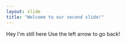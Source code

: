 ```yaml
---
layout: slide
title: "Welcome to our second slide!"
---
```

Hey I'm still here
Use the left arrow to go back!
